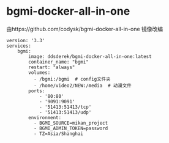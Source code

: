 # bgmi-docker-all-in-one
由https://github.com/codysk/bgmi-docker-all-in-one 镜像改编
```
version: '3.3'
services:
    bgmi:
        image: ddsderek/bgmi-docker-all-in-one:latest
        container_name: "bgmi"
        restart: "always"
        volumes:
          - /bgmi:/bgmi  # config文件夹
          - /home/video2/NEW:/media  # 动漫文件
        ports:
            - '80:80'
            - '9091:9091'
            - '51413:51413/tcp'
            - '51413:51413/udp'
        environment:
          - BGMI_SOURCE=mikan_project
          - BGMI_ADMIN_TOKEN=password
          - TZ=Asia/Shanghai
```
